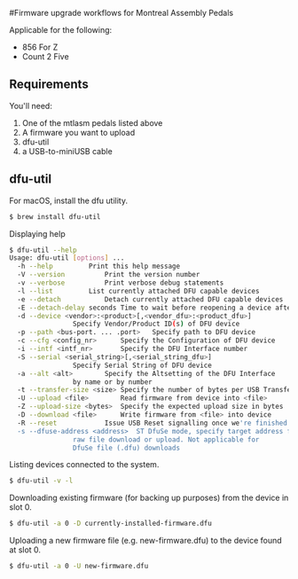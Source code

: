 #Firmware upgrade workflows for Montreal Assembly Pedals

Applicable for the following:

* 856 For Z
* Count 2 Five


## Requirements

You'll need:

1. One of the mtlasm pedals listed above
2. A firmware you want to upload
3. dfu-util
4. a USB-to-miniUSB cable

## dfu-util

For macOS, install the dfu utility.

```bash
$ brew install dfu-util
```

Displaying help

```bash
$ dfu-util --help
Usage: dfu-util [options] ...
  -h --help			Print this help message
  -V --version			Print the version number
  -v --verbose			Print verbose debug statements
  -l --list			List currently attached DFU capable devices
  -e --detach			Detach currently attached DFU capable devices
  -E --detach-delay seconds	Time to wait before reopening a device after detach
  -d --device <vendor>:<product>[,<vendor_dfu>:<product_dfu>]
                Specify Vendor/Product ID(s) of DFU device
  -p --path <bus-port. ... .port>	Specify path to DFU device
  -c --cfg <config_nr>		Specify the Configuration of DFU device
  -i --intf <intf_nr>		Specify the DFU Interface number
  -S --serial <serial_string>[,<serial_string_dfu>]
                Specify Serial String of DFU device
  -a --alt <alt>		Specify the Altsetting of the DFU Interface
                by name or by number
  -t --transfer-size <size>	Specify the number of bytes per USB Transfer
  -U --upload <file>		Read firmware from device into <file>
  -Z --upload-size <bytes>	Specify the expected upload size in bytes
  -D --download <file>		Write firmware from <file> into device
  -R --reset			Issue USB Reset signalling once we're finished
  -s --dfuse-address <address>	ST DfuSe mode, specify target address for
                raw file download or upload. Not applicable for
                DfuSe file (.dfu) downloads
```

Listing devices connected to the system.

```bash
$ dfu-util -v -l
```

Downloading existing firmware (for backing up purposes) from the device in slot 0.

```bash
$ dfu-util -a 0 -D currently-installed-firmware.dfu
```

Uploading a new firmware file (e.g. new-firmware.dfu) to the device found at slot 0.

```bash
$ dfu-util -a 0 -U new-firmware.dfu
```
